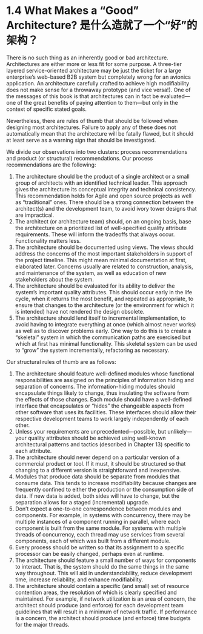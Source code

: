 1.4 What Makes a “Good” Architecture? 是什么造就了一个“好”的架构？
===

There is no such thing as an inherently good or bad architecture. Architectures are either more or less fit for some purpose. A three-tier layered service-oriented architecture may be just the ticket for a large enterprise’s web-based B2B system but completely wrong for an avionics application. An architecture carefully crafted to achieve high modifiability does not make sense for a throwaway prototype (and vice versa!). One of the messages of this book is that architectures can in fact be evaluated—one of the great benefits of paying attention to them—but only in the context of specific stated goals.

Nevertheless, there are rules of thumb that should be followed when designing most architectures. Failure to apply any of these does not automatically mean that the architecture will be fatally flawed, but it should at least serve as a warning sign that should be investigated.

We divide our observations into two clusters: process recommendations and product (or structural) recommendations. Our process recommendations are the following:

1. The architecture should be the product of a single architect or a small group of architects with an identified technical leader. This approach gives the architecture its conceptual integrity and technical consistency. This recommendation holds for Agile and open source projects as well as “traditional” ones. There should be a strong connection between the architect(s) and the development team, to avoid ivory tower designs that are impractical.
2. The architect (or architecture team) should, on an ongoing basis, base the architecture on a prioritized list of well-specified quality attribute requirements. These will inform the tradeoffs that always occur. Functionality matters less.
3. The architecture should be documented using views. The views should address the concerns of the most important stakeholders in support of the project timeline. This might mean minimal documentation at first, elaborated later. Concerns usually are related to construction, analysis, and maintenance of the system, as well as education of new stakeholders about the system.
4. The architecture should be evaluated for its ability to deliver the system’s important quality attributes. This should occur early in the life cycle, when it returns the most benefit, and repeated as appropriate, to ensure that changes to the architecture (or the environment for which it is intended) have not rendered the design obsolete.
5. The architecture should lend itself to incremental implementation, to avoid having to integrate everything at once (which almost never works) as well as to discover problems early. One way to do this is to create a “skeletal” system in which the communication paths are exercised but which at first has minimal functionality. This skeletal system can be used to “grow” the system incrementally, refactoring as necessary.

Our structural rules of thumb are as follows:

1. The architecture should feature well-defined modules whose functional responsibilities are assigned on the principles of information hiding and separation of concerns. The information-hiding modules should encapsulate things likely to change, thus insulating the software from the effects of those changes. Each module should have a well-defined interface that encapsulates or “hides” the changeable aspects from other software that uses its facilities. These interfaces should allow their respective development teams to work largely independently of each other.
2. Unless your requirements are unprecedented—possible, but unlikely—your quality attributes should be achieved using well-known architectural patterns and tactics (described in Chapter 13) specific to each attribute.
3. The architecture should never depend on a particular version of a commercial product or tool. If it must, it should be structured so that changing to a different version is straightforward and inexpensive.
4. Modules that produce data should be separate from modules that consume data. This tends to increase modifiability because changes are frequently confined to either the production or the consumption side of data. If new data is added, both sides will have to change, but the separation allows for a staged (incremental) upgrade.
5. Don’t expect a one-to-one correspondence between modules and components. For example, in systems with concurrency, there may be multiple instances of a component running in parallel, where each component is built from the same module. For systems with multiple threads of concurrency, each thread may use services from several components, each of which was built from a different module.
6. Every process should be written so that its assignment to a specific processor can be easily changed, perhaps even at runtime.
7. The architecture should feature a small number of ways for components to interact. That is, the system should do the same things in the same way throughout. This will aid in understandability, reduce development time, increase reliability, and enhance modifiability.
8. The architecture should contain a specific (and small) set of resource contention areas, the resolution of which is clearly specified and maintained. For example, if network utilization is an area of concern, the architect should produce (and enforce) for each development team guidelines that will result in a minimum of network traffic. If performance is a concern, the architect should produce (and enforce) time budgets for the major threads.